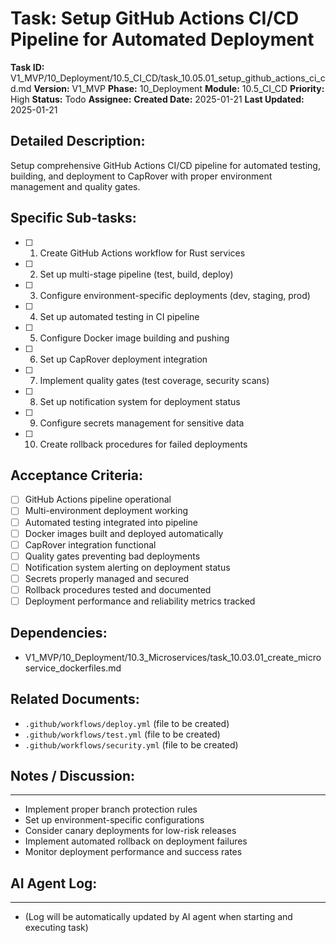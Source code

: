 # Task: Setup GitHub Actions CI/CD Pipeline for Automated Deployment

**Task ID:** V1_MVP/10_Deployment/10.5_CI_CD/task_10.05.01_setup_github_actions_ci_cd.md
**Version:** V1_MVP
**Phase:** 10_Deployment
**Module:** 10.5_CI_CD
**Priority:** High
**Status:** Todo
**Assignee:**
**Created Date:** 2025-01-21
**Last Updated:** 2025-01-21

## Detailed Description:
Setup comprehensive GitHub Actions CI/CD pipeline for automated testing, building, and deployment to CapRover with proper environment management and quality gates.

## Specific Sub-tasks:
- [ ] 1. Create GitHub Actions workflow for Rust services
- [ ] 2. Set up multi-stage pipeline (test, build, deploy)
- [ ] 3. Configure environment-specific deployments (dev, staging, prod)
- [ ] 4. Set up automated testing in CI pipeline
- [ ] 5. Configure Docker image building and pushing
- [ ] 6. Set up CapRover deployment integration
- [ ] 7. Implement quality gates (test coverage, security scans)
- [ ] 8. Set up notification system for deployment status
- [ ] 9. Configure secrets management for sensitive data
- [ ] 10. Create rollback procedures for failed deployments

## Acceptance Criteria:
- [ ] GitHub Actions pipeline operational
- [ ] Multi-environment deployment working
- [ ] Automated testing integrated into pipeline
- [ ] Docker images built and deployed automatically
- [ ] CapRover integration functional
- [ ] Quality gates preventing bad deployments
- [ ] Notification system alerting on deployment status
- [ ] Secrets properly managed and secured
- [ ] Rollback procedures tested and documented
- [ ] Deployment performance and reliability metrics tracked

## Dependencies:
- V1_MVP/10_Deployment/10.3_Microservices/task_10.03.01_create_microservice_dockerfiles.md

## Related Documents:
- `.github/workflows/deploy.yml` (file to be created)
- `.github/workflows/test.yml` (file to be created)
- `.github/workflows/security.yml` (file to be created)

## Notes / Discussion:
---
* Implement proper branch protection rules
* Set up environment-specific configurations
* Consider canary deployments for low-risk releases
* Implement automated rollback on deployment failures
* Monitor deployment performance and success rates

## AI Agent Log:
---
* (Log will be automatically updated by AI agent when starting and executing task)